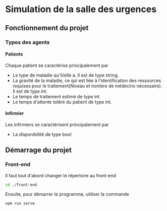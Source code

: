 # Simulation de la salle des urgences
## Fonctionnement du projet
### Types des agents
#### Patients
Chaque patient se caractérise principalement par

- Le type de maladie qu'il/elle a. Il est de type string.
- La gravité de la maladie, ce qui est liée à l'identification des ressources requises pour le traitement(Niveau et nombre de médecins nécessaire). Il est de type int.
- Le temps de traitement estimé de type int.
- Le temps d'attente toléré du patient de type int.

#### Infirmier
Les infirmiers se caractérisent principalement par

- La disponibilité de type bool

## Démarrage du projet
### Front-end
Il faut tout d'abord changer le répertoire au front-end
```bash
cd ./front-end
```
Ensuite, pour démarrer le programme, utiliser la commande
```
npm run serve
```
